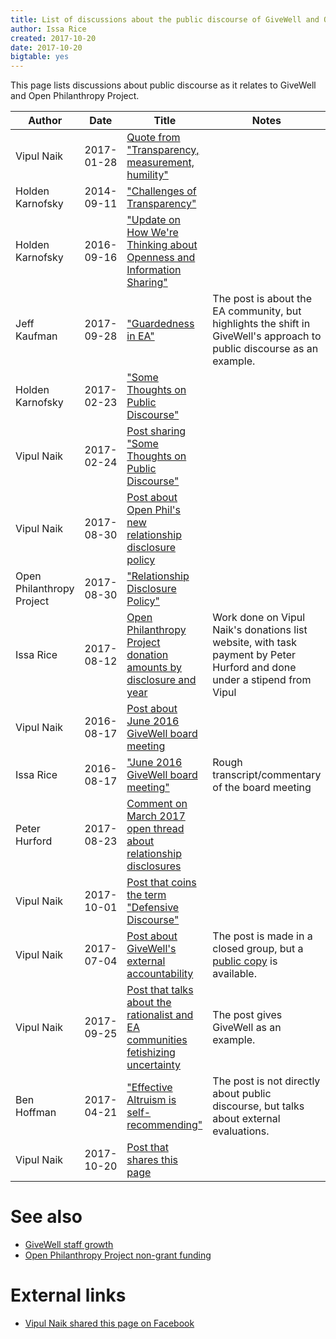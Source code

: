 ```yaml
---
title: List of discussions about the public discourse of GiveWell and Open Philanthropy Project
author: Issa Rice
created: 2017-10-20
date: 2017-10-20
bigtable: yes
---
```


This page lists discussions about public discourse as it relates to GiveWell
and Open Philanthropy Project.

|Author|Date|Title|Notes|
|--------|---------|---------------------------------------|-----------------------------------|
|Vipul Naik|2017-01-28|[Quote from "Transparency, measurement, humility"](https://www.facebook.com/vipulnaik.r/posts/10210887735205328)|
|Holden Karnofsky|2014-09-11|["Challenges of Transparency"](https://www.openphilanthropy.org/blog/challenges-transparency)|
|Holden Karnofsky|2016-09-16|["Update on How We're Thinking about Openness and Information Sharing"](https://www.openphilanthropy.org/blog/update-how-were-thinking-about-openness-and-information-sharing)|
|Jeff Kaufman|2017-09-28|["Guardedness in EA"](https://www.jefftk.com/p/guardedness-in-ea)|The post is about the EA community, but highlights the shift in GiveWell's approach to public discourse as an example.|
|Holden Karnofsky|2017-02-23|["Some Thoughts on Public Discourse"](http://effective-altruism.com/ea/17o/some_thoughts_on_public_discourse/)|
|Vipul Naik|2017-02-24|[Post sharing "Some Thoughts on Public Discourse"](https://www.facebook.com/vipulnaik.r/posts/10211138853683133)|
|Vipul Naik|2017-08-30|[Post about Open Phil's new relationship disclosure policy](https://www.facebook.com/vipulnaik.r/posts/10212973153219475)|
|Open Philanthropy Project|2017-08-30|["Relationship Disclosure Policy"](https://www.openphilanthropy.org/about/relationship-disclosure-policy)|
|Issa Rice|2017-08-12|[Open Philanthropy Project donation amounts by disclosure and year](https://donations.vipulnaik.com/donor.php?donor=Open+Philanthropy+Project#donorDonationAmountsByDisclosuresAndYear)|Work done on Vipul Naik's donations list website, with task payment by Peter Hurford and done under a stipend from Vipul|
|Vipul Naik|2016-08-17|[Post about June 2016 GiveWell board meeting](https://www.facebook.com/vipulnaik.r/posts/10209225225323620)|
|Issa Rice|2016-08-17|["June 2016 GiveWell board meeting"](http://effective-altruism.com/ea/10l/june_2016_givewell_board_meeting/)|Rough transcript/commentary of the board meeting|
|Peter Hurford|2017-08-23|[Comment on March 2017 open thread about relationship disclosures](https://www.openphilanthropy.org/blog/march-2017-open-thread?page=1#comment-314)|
|Vipul Naik|2017-10-01|[Post that coins the term "Defensive Discourse"](https://www.facebook.com/vipulnaik.r/posts/10213263690442724)|
|Vipul Naik|2017-07-04|[Post about GiveWell's external accountability](https://www.facebook.com/groups/GiveWellCommunity/permalink/462949240726562/)|The post is made in a closed group, but a [public copy](https://github.com/vipulnaik/working-drafts/blob/master/givewell/accountability.txt) is available.|
|Vipul Naik|2017-09-25|[Post that talks about the rationalist and EA communities fetishizing uncertainty](https://www.facebook.com/vipulnaik.r/posts/10213221225461126)|The post gives GiveWell as an example.|
|Ben Hoffman|2017-04-21|["Effective Altruism is self-recommending"](http://benjaminrosshoffman.com/effective-altruism-is-self-recommending/)|The post is not directly about public discourse, but talks about external evaluations.|
|Vipul Naik|2017-10-20|[Post that shares this page](https://www.facebook.com/vipulnaik.r/posts/10213412153234201)||

# See also

- [GiveWell staff growth](givewell-staff-growth)
- [Open Philanthropy Project non-grant funding](open-philanthropy-project-non-grant-funding)

# External links

- [Vipul Naik shared this page on Facebook](https://www.facebook.com/vipulnaik.r/posts/10213412153234201)
